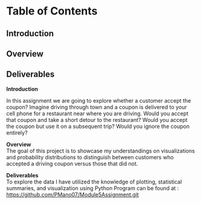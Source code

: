 # Table of Contents 
## Introduction
## Overview
## Deliverables



**Introduction**  

In this assignment we are going to explore whether a customer accept the coupon? Imagine driving through town and a coupon is delivered to your cell phone for a restaurant near where you are driving. Would you accept that coupon and take a short detour to the restaurant? Would you accept the coupon but use it on a subsequent trip? Would you ignore the coupon entirely?  

**Overview**  
The goal of this project is to showcase my understandings on visualizations and probability distributions to distinguish between customers who accepted a driving coupon versus those that did not.

**Deliverables**  
To explore the data I have utilized the knowledge of plotting, statistical summaries, and visualization using Python
Program can be found at : https://github.com/PMano07/Module5Assignment.git
